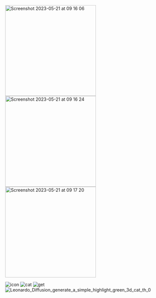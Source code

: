 
<img width="290" alt="Screenshot 2023-05-21 at 09 16 06" src="https://github.com/itzmalith/Lumo-Notes/assets/84328437/4cd5c063-5572-4aee-a238-4890d13865d4">
<img width="290" alt="Screenshot 2023-05-21 at 09 16 24" src="https://github.com/itzmalith/Lumo-Notes/assets/84328437/9481a6dd-8b0e-4885-ad23-f61123506188">
<img width="290" alt="Screenshot 2023-05-21 at 09 17 20" src="https://github.com/itzmalith/Lumo-Notes/assets/84328437/ff310a41-3b18-43a9-9793-ae79cdddf0cc">




![icon](https://github.com/itzmalith/Lumo-Notes/assets/84328437/bf6903c0-6261-4dab-9552-9b66ca4d9506)
![cat](https://github.com/itzmalith/Lumo-Notes/assets/84328437/00a19635-c829-458f-8a9e-f55042e42313)
![get](https://github.com/itzmalith/Lumo-Notes/assets/84328437/da6ed733-cb67-4b3c-9132-aaff2f783bde)
![Leonardo_Diffusion_generate_a_simple_highlight_green_3d_cat_th_0](https://github.com/itzmalith/Lumo-Notes/assets/84328437/1f4c1d0e-b87c-4787-9646-ca73919c1ead)
